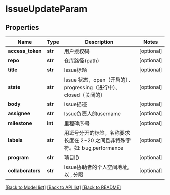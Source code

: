 # IssueUpdateParam

## Properties
Name | Type | Description | Notes
------------ | ------------- | ------------- | -------------
**access_token** | **str** | 用户授权码 | [optional] 
**repo** | **str** | 仓库路径(path) | [optional] 
**title** | **str** | Issue标题 | [optional] 
**state** | **str** | Issue 状态，open（开启的）、progressing（进行中）、closed（关闭的） | [optional] 
**body** | **str** | Issue描述 | [optional] 
**assignee** | **str** | Issue负责人的username | [optional] 
**milestone** | **int** | 里程碑序号 | [optional] 
**labels** | **str** | 用逗号分开的标签，名称要求长度在 2-20 之间且非特殊字符。如: bug,performance | [optional] 
**program** | **str** | 项目ID | [optional] 
**collaborators** | **str** | Issue协助者的个人空间地址, 以 , 分隔 | [optional] 

[[Back to Model list]](../README.md#documentation-for-models) [[Back to API list]](../README.md#documentation-for-api-endpoints) [[Back to README]](../README.md)

